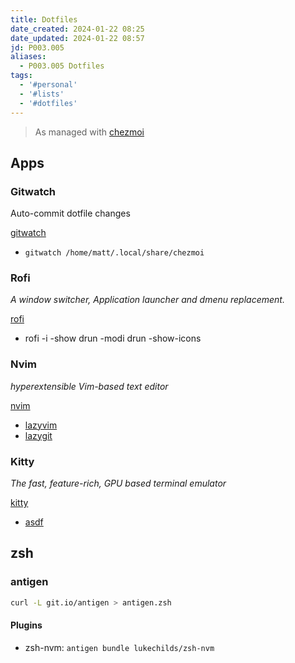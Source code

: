 ```yaml
---
title: Dotfiles
date_created: 2024-01-22 08:25
date_updated: 2024-01-22 08:57
jd: P003.005
aliases:
  - P003.005 Dotfiles
tags:
  - '#personal'
  - '#lists'
  - '#dotfiles'
---
```


> As managed with [chezmoi](https://www.chezmoi.io)

## Apps

### Gitwatch

Auto-commit dotfile changes

[gitwatch](https://github.com/gitwatch/gitwatch)

- `gitwatch /home/matt/.local/share/chezmoi`

### Rofi

_A window switcher, Application launcher and dmenu replacement._

[rofi](https://github.com/davatorium/rofi)

- rofi -i -show drun -modi drun -show-icons

### Nvim

_hyperextensible Vim-based text editor_

[nvim](https://github.com/neovim/neovim/blob/master/INSTALL.md)

- [lazyvim](https://github.com/LazyVim/LazyVim)
- [lazygit](https://github.com/jesseduffield/lazygit#features)

### Kitty

_The fast, feature-rich, GPU based terminal emulator_

[kitty](https://sw.kovidgoyal.net/kitty/)

- [asdf](https://asdf-vm.com/guide/getting-started.html)

## zsh

### antigen

```bash
curl -L git.io/antigen > antigen.zsh
```

#### Plugins

- zsh-nvm: `antigen bundle lukechilds/zsh-nvm`
